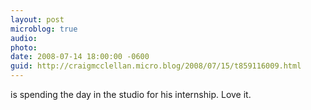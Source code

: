 ```yaml
---
layout: post
microblog: true
audio: 
photo: 
date: 2008-07-14 18:00:00 -0600
guid: http://craigmcclellan.micro.blog/2008/07/15/t859116009.html
---
```

is spending the day in the studio for his internship. Love it.
